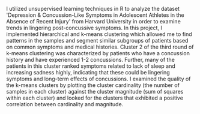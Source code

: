 I utilized unsupervised learning techniques in R to analyze the dataset 'Depression & Concussion-Like Symptoms in Adolescent Athletes in the Absence of Recent Injury' from Harvard University in order to examine trends in lingering post-concussive symptoms. In this project, I implemented hierarchical and k-means clustering which allowed me to find patterns in the samples and segment similar subgroups of patients based on common symptoms and medical histories. Cluster 2 of the third round of k-means clustering was characterized by patients who have a concussion history and have experienced 1-2 concussions. Further, many of the patients in this cluster ranked symptoms related to lack of sleep and increasing sadness highly, indicating that these could be lingering symptoms and long-term effects of concussions. I examined the quality of the k-means clusters by plotting the cluster cardinality (the number of samples in each cluster) against the cluster magnitude (sum of squares within each cluster) and looked for the clusters that exhibited a positive correlation between cardinality and magnitude.


